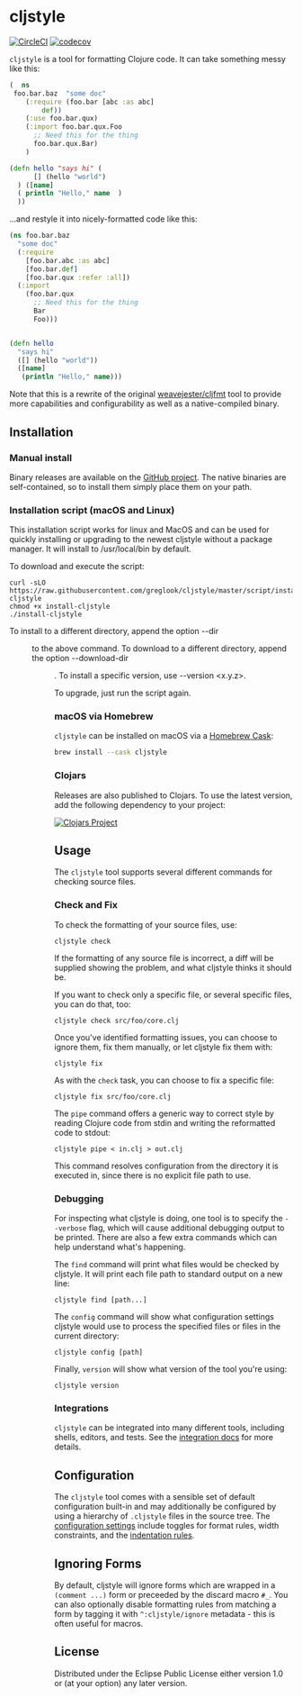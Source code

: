 cljstyle
========

[![CircleCI](https://circleci.com/gh/greglook/cljstyle.svg?style=shield&circle-token=9576040ebe39e81406823481c98dc55a39d03c4d)](https://circleci.com/gh/greglook/cljstyle)
[![codecov](https://codecov.io/gh/greglook/cljstyle/branch/master/graph/badge.svg)](https://codecov.io/gh/greglook/cljstyle)

`cljstyle` is a tool for formatting Clojure code. It can take something messy
like this:

```clojure
(  ns
 foo.bar.baz  "some doc"
    (:require (foo.bar [abc :as abc]
        def))
    (:use foo.bar.qux)
    (:import foo.bar.qux.Foo
      ;; Need this for the thing
      foo.bar.qux.Bar)
    )

(defn hello "says hi" (
      [] (hello "world")
  ) ([name]
  ( println "Hello," name  )
  ))
```

...and restyle it into nicely-formatted code like this:

```clojure
(ns foo.bar.baz
  "some doc"
  (:require
    [foo.bar.abc :as abc]
    [foo.bar.def]
    [foo.bar.qux :refer :all])
  (:import
    (foo.bar.qux
      ;; Need this for the thing
      Bar
      Foo)))


(defn hello
  "says hi"
  ([] (hello "world"))
  ([name]
   (println "Hello," name)))
```

Note that this is a rewrite of the original
[weavejester/cljfmt](https://github.com/weavejester/cljfmt/issues) tool to
provide more capabilities and configurability as well as a native-compiled
binary.


## Installation

### Manual install
Binary releases are available on the [GitHub project](https://github.com/greglook/cljstyle/releases).
The native binaries are self-contained, so to install them simply place them on
your path.

### Installation script (macOS and Linux)

This installation script works for linux and MacOS and can be used for quickly installing or upgrading to the newest cljstyle without a package manager. It will install to /usr/local/bin by default.

To download and execute the script:

```
curl -sLO https://raw.githubusercontent.com/greglook/cljstyle/master/script/install-cljstyle
chmod +x install-cljstyle
./install-cljstyle
```

To install to a different directory, append the option --dir <dir> to the above command. To download to a different directory, append the option --download-dir <dir>. To install a specific version, use --version <x.y.z>.

To upgrade, just run the script again.

### macOS via Homebrew

`cljstyle` can be installed on macOS via a [Homebrew Cask](https://github.com/Homebrew/homebrew-cask):

```bash
brew install --cask cljstyle
```

### Clojars
Releases are also published to Clojars. To use the latest version, add the
following dependency to your project:

[![Clojars Project](http://clojars.org/mvxcvi/cljstyle/latest-version.svg)](http://clojars.org/mvxcvi/cljstyle)


## Usage

The `cljstyle` tool supports several different commands for checking source files.

### Check and Fix

To check the formatting of your source files, use:

```
cljstyle check
```

If the formatting of any source file is incorrect, a diff will be supplied
showing the problem, and what cljstyle thinks it should be.

If you want to check only a specific file, or several specific files,
you can do that, too:

```
cljstyle check src/foo/core.clj
```

Once you've identified formatting issues, you can choose to ignore them, fix
them manually, or let cljstyle fix them with:

```
cljstyle fix
```

As with the `check` task, you can choose to fix a specific file:

```
cljstyle fix src/foo/core.clj
```

The `pipe` command offers a generic way to correct style by reading Clojure
code from stdin and writing the reformatted code to stdout:

```
cljstyle pipe < in.clj > out.clj
```

This command resolves configuration from the directory it is executed in, since
there is no explicit file path to use.

### Debugging

For inspecting what cljstyle is doing, one tool is to specify the `--verbose`
flag, which will cause additional debugging output to be printed. There are also
a few extra commands which can help understand what's happening.

The `find` command will print what files would be checked by cljstyle. It will
print each file path to standard output on a new line:

```
cljstyle find [path...]
```

The `config` command will show what configuration settings cljstyle would use to
process the specified files or files in the current directory:

```
cljstyle config [path]
```

Finally, `version` will show what version of the tool you're using:

```
cljstyle version
```

### Integrations

`cljstyle` can be integrated into many different tools, including shells,
editors, and tests. See the [integration docs](doc/integrations.md) for more
details.


## Configuration

The `cljstyle` tool comes with a sensible set of default configuration built-in
and may additionally be configured by using a hierarchy of `.cljstyle` files in
the source tree. The [configuration settings](doc/configuration.md) include
toggles for format rules, width constraints, and the
[indentation rules](doc/indentation.md).


## Ignoring Forms

By default, cljstyle will ignore forms which are wrapped in a `(comment ...)` form
or preceeded by the discard macro `#_`. You can also optionally disable
formatting rules from matching a form by tagging it with `^:cljstyle/ignore`
metadata - this is often useful for macros.


## License

Distributed under the Eclipse Public License either version 1.0 or (at your
option) any later version.
